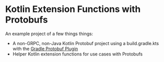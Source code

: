 # Kotlin Extension Functions with Protobufs

An example project of a few things things:
- A non-GRPC, non-Java Kotlin Protobuf project using a build.gradle.kts with the [Gradle Protobuf Plugin](https://github.com/google/protobuf-gradle-plugin)
- Helper Kotlin extension functions for use cases with Protobufs